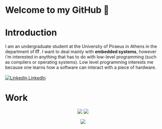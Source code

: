 # Welcome to my GitHub 👋
# Introduction
I am an undergraduate student at the University of Piraeus in Athens in the department of **IT**. I want to deal mainly with **embedded systems**, however i'm  interested in anything that has to do with low-level programming (such as compilers or operating systems). Low level programming interests me because one learns how a software can interact with a piece of hardware.<br><br>
[![Linkedin](https://i.stack.imgur.com/gVE0j.png) LinkedIn](https://www.linkedin.com/in/constantinos-argyriou-6b5719221/)

# Work
<p align="center">
  <img src ="https://github-readme-stats.vercel.app/api?username=EmbeddedCat&show_icons=true&count_private=true&theme=dark&hide_border=true&hide=stars,contribs&bg_color=00000000">
  <img src ="https://github-readme-stats.vercel.app/api/top-langs/?username=EmbeddedCat&layout=compact&hide_border=true&theme=dark&bg_color=00000000&langs_count=6&hide=jupyter%20notebook,tex,css,php">

</p>
<p align="center">
  <img src ="https://github-readme-streak-stats.herokuapp.com?user=EmbeddedCat&theme=dark&hide_border=true&background=FFFFFF00">
</p>
